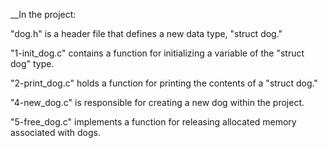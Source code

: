 __In the project:

"dog.h" is a header file that defines a new data type, "struct dog."

"1-init_dog.c" contains a function for initializing a variable of the "struct dog" type.

"2-print_dog.c" holds a function for printing the contents of a "struct dog."

"4-new_dog.c" is responsible for creating a new dog within the project.

"5-free_dog.c" implements a function for releasing allocated memory associated with dogs.
